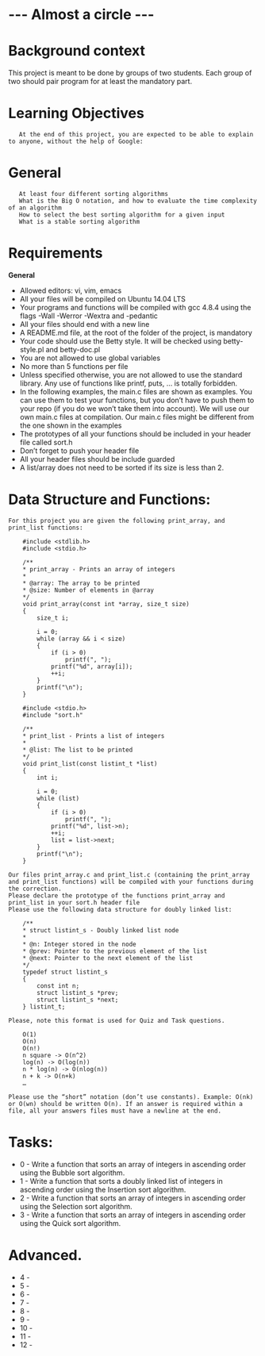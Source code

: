# --- Almost a circle ---

# Background context
This project is meant to be done by groups of two students. Each group of two should pair program for at least the mandatory part.

# Learning Objectives
       At the end of this project, you are expected to be able to explain to anyone, without the help of Google:

# General
       At least four different sorting algorithms
       What is the Big O notation, and how to evaluate the time complexity of an algorithm
       How to select the best sorting algorithm for a given input
       What is a stable sorting algorithm

# Requirements

**General**
   - Allowed editors: vi, vim, emacs
   - All your files will be compiled on Ubuntu 14.04 LTS
   - Your programs and functions will be compiled with gcc 4.8.4 using the flags -Wall -Werror -Wextra and -pedantic
   - All your files should end with a new line
   - A README.md file, at the root of the folder of the project, is mandatory
   - Your code should use the Betty style. It will be checked using betty-style.pl and betty-doc.pl
   - You are not allowed to use global variables
   - No more than 5 functions per file
   - Unless specified otherwise, you are not allowed to use the standard library. Any use of functions like printf, puts, … is totally forbidden.
   - In the following examples, the main.c files are shown as examples. You can use them to test your functions, but you don’t have to push them to your repo (if you do we won’t take them into account). We will use our own main.c files at compilation. Our main.c files might be different from the one shown in the examples
   - The prototypes of all your functions should be included in your header file called sort.h
   - Don’t forget to push your header file
   - All your header files should be include guarded
   - A list/array does not need to be sorted if its size is less than 2.

# Data Structure and Functions:
    For this project you are given the following print_array, and print_list functions:

        #include <stdlib.h>
        #include <stdio.h>

        /**
        * print_array - Prints an array of integers
        *
        * @array: The array to be printed
        * @size: Number of elements in @array
        */
        void print_array(const int *array, size_t size)
        {
            size_t i;

            i = 0;
            while (array && i < size)
            {
                if (i > 0)
                    printf(", ");
                printf("%d", array[i]);
                ++i;
            }
            printf("\n");
        }

        #include <stdio.h>
        #include "sort.h"

        /**
        * print_list - Prints a list of integers
        *
        * @list: The list to be printed
        */
        void print_list(const listint_t *list)
        {
            int i;

            i = 0;
            while (list)
            {
                if (i > 0)
                    printf(", ");
                printf("%d", list->n);
                ++i;
                list = list->next;
            }
            printf("\n");
        }

    Our files print_array.c and print_list.c (containing the print_array and print_list functions) will be compiled with your functions during the correction.
    Please declare the prototype of the functions print_array and print_list in your sort.h header file
    Please use the following data structure for doubly linked list:

        /**
        * struct listint_s - Doubly linked list node
        *
        * @n: Integer stored in the node
        * @prev: Pointer to the previous element of the list
        * @next: Pointer to the next element of the list
        */
        typedef struct listint_s
        {
            const int n;
            struct listint_s *prev;
            struct listint_s *next;
        } listint_t;

    Please, note this format is used for Quiz and Task questions.

        O(1)
        O(n)
        O(n!)
        n square -> O(n^2)
        log(n) -> O(log(n))
        n * log(n) -> O(nlog(n))
        n + k -> O(n+k)
        …

    Please use the “short” notation (don’t use constants). Example: O(nk) or O(wn) should be written O(n). If an answer is required within a file, all your answers files must have a newline at the end.

# Tasks:
   - 0 - Write a function that sorts an array of integers in ascending order using the Bubble sort algorithm.
   - 1 - Write a function that sorts a doubly linked list of integers in ascending order using the Insertion sort algorithm.
   - 2 - Write a function that sorts an array of integers in ascending order using the Selection sort algorithm.
   - 3 - Write a function that sorts an array of integers in ascending order using the Quick sort algorithm.

# Advanced.
   - 4 - 
   - 5 -
   - 6 -
   - 7 -
   - 8 -
   - 9 - 
   - 10 -
   - 11 -
   - 12 -
